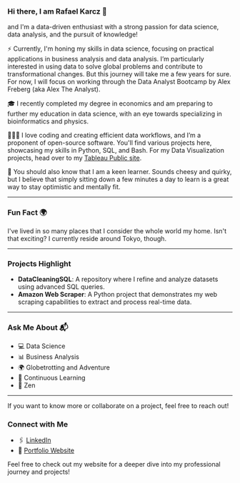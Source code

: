### Hi there, I am Rafael Karcz 👋

and I'm a data-driven enthusiast with a strong passion for data science, data analysis, and the pursuit of knowledge!

⚡️ Currently, I'm honing my skills in data science, focusing on practical applications in business analysis and data analysis. I’m particularly interested in using data to solve global problems and contribute to transformational changes. But this journey will take me a few years for sure. For now, I will focus on working through the Data Analyst Bootcamp by Alex Freberg (aka Alex The Analyst).

🎓 I recently completed my degree in economics and am preparing to further my education in data science, with an eye towards specializing in bioinformatics and physics.

👨🏻‍💻 I love coding and creating efficient data workflows, and I’m a proponent of open-source software. You'll find various projects here, showcasing my skills in Python, SQL, and Bash. For my Data Visualization projects, head over to my [Tableau Public site](https://public.tableau.com/app/profile/rafaelkarcz/vizzes).

📖 You should also know that I am a keen learner. Sounds cheesy and quirky, but I believe that simply sitting down a few minutes a day to learn is a great way to stay optimistic and mentally fit.

---

### Fun Fact 🌍
I've lived in so many places that I consider the whole world my home. Isn't that exciting? I currently reside around Tokyo, though.

---

### Projects Highlight
- **DataCleaningSQL**: A repository where I refine and analyze datasets using advanced SQL queries.
- **Amazon Web Scraper**: A Python project that demonstrates my web scraping capabilities to extract and process real-time data.

---

### Ask Me About 📬
- 💻 Data Science
- 📊 Business Analysis
- 🌍 Globetrotting and Adventure
- 📘 Continuous Learning
- 🛞 Zen

---

If you want to know more or collaborate on a project, feel free to reach out!

### Connect with Me
- 🖇️ [LinkedIn](https://www.linkedin.com/in/rafael-karcz/)
- 📝 [Portfolio Website](https://rafaelkarcz.github.io)

Feel free to check out my website for a deeper dive into my professional journey and projects!
